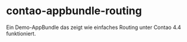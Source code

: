 # contao-appbundle-routing

Ein Demo-AppBundle das zeigt wie einfaches Routing unter Contao 4.4 funktioniert.
